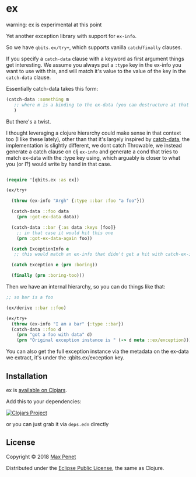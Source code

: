 # ex

warning: ex is experimental at this point

Yet another exception library with support for `ex-info`.

So we have `qbits.ex/try+`, which supports vanilla `catch`/`finally` clauses.

If you specify a `catch-data` clause with a keyword as first argument
things get interesting. We assume you always put a `:type` key in the
ex-info you want to use with this, and will match it's value to the
value of the key in the `catch-data` clause.

Essentially catch-data takes this form:

``` clj
(catch-data :something m
   ;; where m is a binding to the ex-data (you can destructure at that level as well)
   )
```

But there's a twist.

I thought leveraging a clojure hierarchy could make sense in that
context too (I like these lately), other than that it's largely
inspired by [catch-data](https://github.com/gfredericks/catch-data),
the implementation is slightly different, we dont catch Throwable, we
instead generate a catch clause on clj `ex-info` and generate a cond
that tries to match ex-data with the :type key using, which arguably is
closer to what you (or I?) would write by hand in that case.


``` clj

(require '[qbits.ex :as ex])

(ex/try+

  (throw (ex-info "Argh" {:type ::bar :foo "a foo"}))

  (catch-data ::foo data
    (prn :got-ex-data data))

  (catch-data ::bar {:as data :keys [foo]}
    ;; in that case it would hit this one
    (prn :got-ex-data-again foo))

  (catch ExceptionInfo e
   ;; this would match an ex-info that didn't get a hit with catch-ex-info)

  (catch Exception e (prn :boring))

  (finally (prn :boring-too)))

```

Then we have an internal hierarchy, so you can do things like that:

``` clj
;; so bar is a foo

(ex/derive ::bar ::foo)

(ex/try+
  (throw (ex-info "I am a bar" {:type ::bar})
  (catch-data ::foo d
    (prn "got a foo with data" d)
    (prn "Original exception instance is " (-> d meta ::ex/exception))))

```

You can also get the full exception instance via the metadata on the
ex-data we extract, it's under the :qbits.ex/exception key.


## Installation

ex is [available on Clojars](https://clojars.org/cc.qbits/ex).

Add this to your dependencies:


[![Clojars Project](https://img.shields.io/clojars/v/cc.qbits/ex.svg)](https://clojars.org/cc.qbits/ex)


or you can just grab it via `deps.edn` directly

<!-- Please check the -->
<!-- [Changelog](https://github.com/mpenet/ex/blob/master/CHANGELOG.md) -->
<!-- if you are upgrading. -->

## License

Copyright © 2018 [Max Penet](http://twitter.com/mpenet)

Distributed under the
[Eclipse Public License](http://www.eclipse.org/legal/epl-v10.html),
the same as Clojure.
